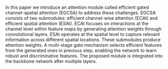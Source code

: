 In this paper we introduce an attention module called efficient gated channel-spatial attention (EGCSA) to address these challenges. EGCSA consists of two submodules: efficient channel-wise attention (ECAt) and efficient spatial attention (ESAt). ECAt focuses on interactions at the channel level within feature maps by generating attention weights through convolutional layers. ESAt operates at the spatial level to capture relevant information across different spatial locations. These submodules produce attention weights. A multi-stage gate mechanism selects efficient features from the generated ones in previous step, enabling the network to learn robust and discriminative features. The proposed module is integrated into the backbone network after multiple layers.
